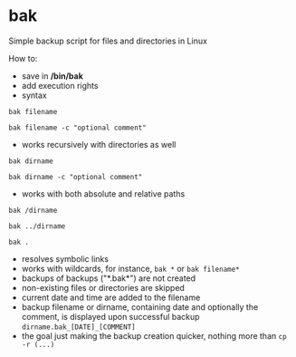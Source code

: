 # bak
Simple backup script for files and directories in Linux

How to:
- save in **/bin/bak**
- add execution rights
- syntax

`bak filename`

`bak filename -c "optional comment"`

- works recursively with directories as well

`bak dirname`

`bak dirname -c "optional comment"`

- works with both absolute and relative paths

`bak /dirname`

`bak ../dirname`

`bak .`

- resolves symbolic links
- works with wildcards, for instance, `bak *` or `bak filename*`
- backups of backups ("\*.bak*\") are not created
- non-existing files or directories are skipped
- current date and time are added to the filename
- backup filename or dirname, containing date and optionally the comment, is displayed upon successful backup
`dirname.bak_[DATE]_[COMMENT]`
- the goal just making the backup creation quicker, nothing more than `cp -r (...)`
